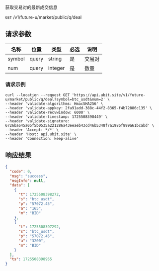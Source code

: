 获取交易对的最新成交信息

`GET` /v1/future-u/market/public/q/deal

## 请求参数

| 名称     | 位置    | 类型      | 必选 | 说明  |
|--------|-------|---------|----|-----|
| symbol | query | string  | 是  | 交易对 |
| num    | query | integer | 是  | 数量  |

### 请求示例

```shell
curl --location --request GET 'https://api.ubit.site/v1/future-u/market/public/q/deal?symbol=btc_usdt&num=2' \
--header 'validate-algorithms: HmacSHA256' \
--header 'validate-appkey: 2fa91add-388c-44f2-8365-f4b72886c135' \
--header 'validate-recvwindow: 6000' \
--header 'validate-timestamp: 1725508398449' \
--header 'validate-signature: 6726ba645a05f5b0535a221286a43eeaeb43cd46b5348f7a1986f899a61bcabd' \
--header 'Accept: */*' \
--header 'Host: api.ubit.site' \
--header 'Connection: keep-alive'
```

## 响应结果

```json
{
  "code": 0,
  "msg": "success",
  "msgInfo": null,
  "data": [
    {
      "t": 1725508398272,
      "s": "btc_usdt",
      "p": "57072.45",
      "a": "165",
      "m": "BID"
    },
    {
      "t": 1725508397292,
      "s": "btc_usdt",
      "p": "57072.45",
      "a": "3200",
      "m": "BID"
    }
  ],
  "ts": 1725508398955
}
```

